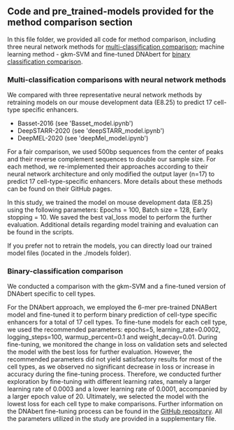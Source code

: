 ## Code and pre_trained-models provided for the method comparison section

In this file folder, we provided all code for method comparison, including three neural network methods for 
<u>multi-classification comparison</u>; machine learning method - gkm-SVM and fine-tuned DNAbert for 
<u>binary classification comparison</u>.

### Multi-classification comparisons with neural network methods

We compared with three representative neural network methods by retraining models on our mouse development data (E8.25) to predict 17 cell-type specific enhancers.

- Basset-2016 (see 'Basset_model.ipynb')
- DeepSTARR-2020 (see 'deepSTARR_model.ipynb')
- DeepMEL-2020 (see 'deepMel_model.ipynb')

For a fair comparison, we used 500bp sequences from the center of peaks and their reverse complement sequences to double our sample size. For each method, we re-implemented their approaches according to their neural network architecture and only modified the output layer (n=17) to predict 17 cell-type-specific enhancers. More details about these methods can be found on their GitHub pages.

In this study, we trained the model on mouse development data (E8.25) using the following parameters: Epochs = 100, Batch size = 128, Early stopping = 10. We saved the best val_loss model to perform the further evaluation.  Additional details regarding model training and evaluation can be found in the scripts.

If you prefer not to retrain the models, you can directly load our trained model files (located in the ./models folder).

### Binary-classification comparison 

We conducted a comparison with the gkm-SVM and a fine-tuned version of DNAbert specific to cell types.

For the DNAbert approach, we employed the 6-mer pre-trained DNABert model and fine-tuned it to perform binary prediction of cell-type specific enhancers for a total of 17 cell types. To fine-tune models for each cell type, we used the recommended parameters: epochs=5, learning_rate=0.0002, logging_steps=100, warmup_percent=0.1 and weight_decay=0.01. 
During fine-tuning, we monitored the change in loss on validation sets and selected the model with the best loss for further evaluation. However, the recommended parameters did not yield satisfactory results for most of the cell types, as we observed no significant decrease in loss or increase in accuracy during the fine-tuning process. 
Therefore, we conducted further exploration by fine-tuning with different learning rates, namely a larger learning rate of 0.0003 and a lower learning rate of 0.0001, accompanied by a larger epoch value of 20. Ultimately, we selected the model with the lowest loss for each cell type to make comparisons. Further information on the DNAbert fine-tuning process can be found in the [GitHub repository](https://github.com/jerryji1993/DNABERT). All the parameters utilized in the study are provided in a supplementary file.




